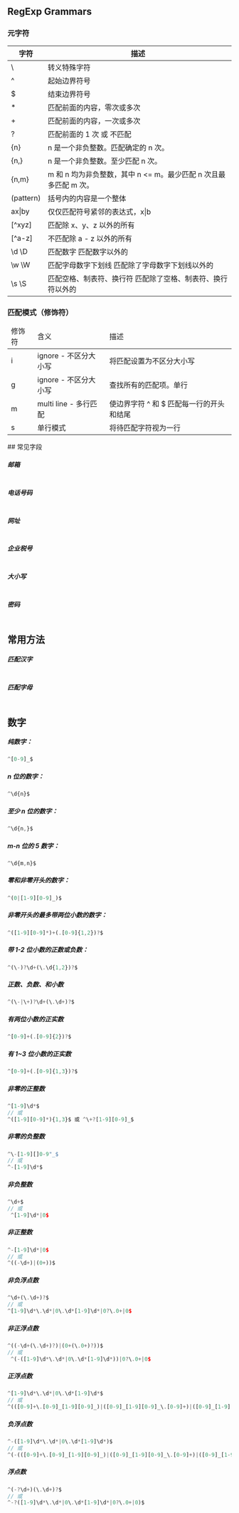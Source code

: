 ## RegExp Grammars

### 元字符

| 字符      | 描述                                                             |
| --------- | ---------------------------------------------------------------- |
| \         | 转义特殊字符                                                     |
| ^         | 起始边界符号                                                     |
| $         | 结束边界符号                                                     |
| \*        | 匹配前面的内容，零次或多次                                       |
| +         | 匹配前面的内容，一次或多次                                       |
| ?         | 匹配前面的 1 次 或 不匹配                                        |
| {n}       | n 是一个非负整数。匹配确定的 n 次。                              |
| {n,}      | n 是一个非负整数。至少匹配 n 次。                                |
| {n,m}     | m 和 n 均为非负整数，其中 n <= m。最少匹配 n 次且最多匹配 m 次。 |
| (pattern) | 括号内的内容是一个整体                                           |
| ax\|by    | 仅仅匹配符号紧邻的表达式，x\|b                                   |
| [^xyz]    | 匹配除 x、y、z 以外的所有                                        |
| [^a-z]    | 不匹配除 a - z 以外的所有                                        |
| \d \D     | 匹配数字 匹配数字以外的                                          |
| \w \W     | 匹配字母数字下划线 匹配除了字母数字下划线以外的                  |
| \s \S     | 匹配空格、制表符、换行符 匹配除了空格、制表符、换行符以外的      |

### 匹配模式（修饰符）

<table>
    <thead>
        <tr>
            <td>修饰符</td>
            <td>含义</td>
            <td>描述</td>
        </tr>
    </thead>
    <tbody>
        <tr>
            <td>i</td>
            <td>ignore - 不区分大小写</td>
            <td>将匹配设置为不区分大小写</td>
        </tr>
        <tr>
            <td>g</td>
            <td>ignore - 不区分大小写</td>
            <td>查找所有的匹配项。单行</td>
        </tr>
        <tr>
            <td>m</td>
            <td>multi line - 多行匹配</td>
            <td>使边界字符 ^ 和 $ 匹配每一行的开头和结尾</td>
        </tr>
        <tr>
            <td>s</td>
            <td>单行模式</td>
            <td>将待匹配字符视为一行</td>
        </tr>
    </tbody>
</table>
## 常见字段

##### 邮箱

```javascript

```

##### 电话号码

```javascript

```

##### 网址

```javascript

```

##### 企业税号

```javascript

```

##### 大小写

```javascript

```

##### 密码

```javascript

```

## 常用方法

##### 匹配汉字

```javascript

```

##### 匹配字母

```

```

## 数字

##### 纯数字：

```javascript
^[0-9]_$
```

##### n 位的数字：

```javascript
^\d{n}$
```

##### 至少 n 位的数字：

```javascript
^\d{n,}$
```

##### m-n 位的 5 数字：

```javascript
^\d{m,n}$
```

##### 零和非零开头的数字：

```javascript
^(0|[1-9][0-9]_)$
```

##### 非零开头的最多带两位小数的数字：

```javascript
^([1-9][0-9]*)+(.[0-9]{1,2})?$
```

##### 带 1-2 位小数的正数或负数：

```javascript
^(\-)?\d+(\.\d{1,2})?$
```

##### 正数、负数、和小数

```javascript
^(\-|\+)?\d+(\.\d+)?$
```

##### 有两位小数的正实数

```javascript
^[0-9]+(.[0-9]{2})?$
```

##### 有 1~3 位小数的正实数

```javascript
^[0-9]+(.[0-9]{1,3})?$
```

##### 非零的正整数

```javascript
^[1-9]\d*$
// 或
^([1-9][0-9]*){1,3}$ 或 ^\+?[1-9][0-9]_$
```

##### 非零的负整数

```javascript
^\-[1-9][]0-9"_$
// 或
^-[1-9]\d*$
```

##### 非负整数

```javascript
^\d+$
// 或
 ^[1-9]\d*|0$
```

##### 非正整数

```javascript
^-[1-9]\d*|0$
// 或
^((-\d+)|(0+))$
```

##### 非负浮点数

```javascript
^\d+(\.\d+)?$
// 或
^[1-9]\d*\.\d*|0\.\d*[1-9]\d*|0?\.0+|0$
```

##### 非正浮点数

```javascript
^((-\d+(\.\d+)?)|(0+(\.0+)?))$
// 或
 ^(-([1-9]\d*\.\d*|0\.\d*[1-9]\d*))|0?\.0+|0$
```

##### 正浮点数

```javascript
^[1-9]\d*\.\d*|0\.\d*[1-9]\d*$
// 或
^(([0-9]+\.[0-9]_[1-9][0-9]_)|([0-9]_[1-9][0-9]_\.[0-9]+)|([0-9]_[1-9][0-9]_))$
```

##### 负浮点数

```javascript
^-([1-9]\d*\.\d*|0\.\d*[1-9]\d*)$
// 或
^(-(([0-9]+\.[0-9]_[1-9][0-9]_)|([0-9]_[1-9][0-9]_\.[0-9]+)|([0-9]_[1-9][0-9]_)))$
```

##### 浮点数

```javascript
^(-?\d+)(\.\d+)?$
// 或
^-?([1-9]\d*\.\d*|0\.\d*[1-9]\d*|0?\.0+|0)$
```
